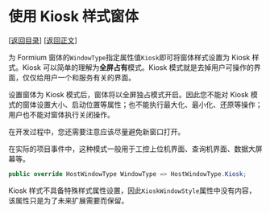 # 使用 Kiosk 样式窗体

[[返回目录](README.md)] [[返回正文](nanui-formium.md#窗体样式)]

为 Formium 窗体的`WindowType`指定属性值`Kiosk`即可将窗体样式设置为 Kiosk 样式。Kiosk 可以简单的理解为**全屏占有**模式。Kiosk 模式就是去掉用户可操作的界面，仅仅给用户一个和服务有关的界面。

设置窗体为 Kiosk 模式后，窗体将以全屏独占模式开启。因此您不能对 Kiosk 模式的窗体设置大小、启动位置等属性；也不能执行最大化、最小化、还原等操作；用户也不能对窗体执行关闭操作。

在开发过程中，您还需要注意应该尽量避免新窗口打开。

在实际的项目事件中，这种模式一般用于工控上位机界面、查询机界面、数据大屏幕等。

```C#
public override HostWindowType WindowType => HostWindowType.Kiosk;
```

Kiosk 样式不具备特殊样式属性设置，因此`KioskWindowStyle`属性中没有内容，该属性只是为了未来扩展需要而保留。
